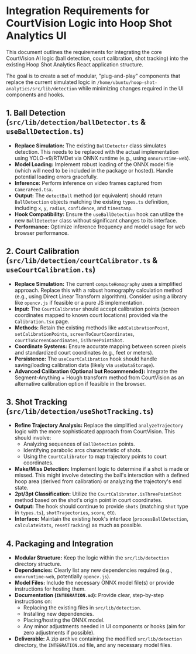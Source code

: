 # Integration Requirements for CourtVision Logic into Hoop Shot Analytics UI

This document outlines the requirements for integrating the core CourtVision AI logic (ball detection, court calibration, shot tracking) into the existing Hoop Shot Analytics React application structure.

The goal is to create a set of modular, "plug-and-play" components that replace the current simulated logic in `/home/ubuntu/hoop-shot-analytics/src/lib/detection` while minimizing changes required in the UI components and hooks.

## 1. Ball Detection (`src/lib/detection/ballDetector.ts` & `useBallDetection.ts`)

*   **Replace Simulation:** The existing `BallDetector` class simulates detection. This needs to be replaced with the actual implementation using YOLO-v9/RTMDet via ONNX runtime (e.g., using `onnxruntime-web`).
*   **Model Loading:** Implement robust loading of the ONNX model file (which will need to be included in the package or hosted). Handle potential loading errors gracefully.
*   **Inference:** Perform inference on video frames captured from `CameraFeed.tsx`.
*   **Output:** The `detectBall` method (or equivalent) should return `BallDetection` objects matching the existing `types.ts` definition, including `x`, `y`, `radius`, `confidence`, and `timestamp`.
*   **Hook Compatibility:** Ensure the `useBallDetection` hook can utilize the new `BallDetector` class without significant changes to its interface.
*   **Performance:** Optimize inference frequency and model usage for web browser performance.

## 2. Court Calibration (`src/lib/detection/courtCalibrator.ts` & `useCourtCalibration.ts`)

*   **Replace Simulation:** The current `computeHomography` uses a simplified approach. Replace this with a robust homography calculation method (e.g., using Direct Linear Transform algorithm). Consider using a library like `opencv.js` if feasible or a pure JS implementation.
*   **Input:** The `CourtCalibrator` should accept calibration points (screen coordinates mapped to known court locations) provided via the `Calibration.tsx` page.
*   **Methods:** Retain the existing methods like `addCalibrationPoint`, `setCalibrationPoints`, `screenToCourtCoordinates`, `courtToScreenCoordinates`, `isThreePointShot`.
*   **Coordinate Systems:** Ensure accurate mapping between screen pixels and standardized court coordinates (e.g., feet or meters).
*   **Persistence:** The `useCourtCalibration` hook should handle saving/loading calibration data (likely via `useDataStorage`).
*   **Advanced Calibration (Optional but Recommended):** Integrate the Segment-Anything + Hough transform method from CourtVision as an alternative calibration option if feasible in the browser.

## 3. Shot Tracking (`src/lib/detection/useShotTracking.ts`)

*   **Refine Trajectory Analysis:** Replace the simplified `analyzeTrajectory` logic with the more sophisticated approach from CourtVision. This should involve:
    *   Analyzing sequences of `BallDetection` points.
    *   Identifying parabolic arcs characteristic of shots.
    *   Using the `CourtCalibrator` to map trajectory points to court coordinates.
*   **Make/Miss Detection:** Implement logic to determine if a shot is made or missed. This might involve detecting the ball's interaction with a defined hoop area (derived from calibration) or analyzing the trajectory's end state.
*   **2pt/3pt Classification:** Utilize the `CourtCalibrator.isThreePointShot` method based on the shot's origin point in court coordinates.
*   **Output:** The hook should continue to provide `shots` (matching `Shot` type in `types.ts`), `shotTrajectories`, `score`, etc.
*   **Interface:** Maintain the existing hook's interface (`processBallDetection`, `calculateStats`, `resetTracking`) as much as possible.

## 4. Packaging and Integration

*   **Modular Structure:** Keep the logic within the `src/lib/detection` directory structure.
*   **Dependencies:** Clearly list any new dependencies required (e.g., `onnxruntime-web`, potentially `opencv.js`).
*   **Model Files:** Include the necessary ONNX model file(s) or provide instructions for hosting them.
*   **Documentation (`INTEGRATION.md`):** Provide clear, step-by-step instructions on:
    *   Replacing the existing files in `src/lib/detection`.
    *   Installing new dependencies.
    *   Placing/hosting the ONNX model.
    *   Any minor adjustments needed in UI components or hooks (aim for zero adjustments if possible).
*   **Deliverable:** A zip archive containing the modified `src/lib/detection` directory, the `INTEGRATION.md` file, and any necessary model files.
